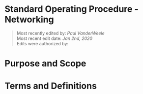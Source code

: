 # Standard Operating Procedure - Networking

>Most recently edited by: *Paul VanderWeele*  
>Most recent edit date: *Jan 2nd, 2020*  
>Edits were authorized by:  

# Purpose and Scope

# Terms and Definitions
